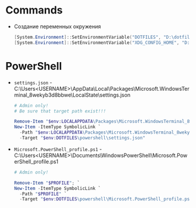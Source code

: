 # Commands
- Создание переменных окружения
  ```powershell
  [System.Environment]::SetEnvironmentVariable("DOTFILES", "D:\dotfiles", "User")
  [System.Environment]::SetEnvironmentVariable("XDG_CONFIG_HOME", "D:\dotfiles\neovim", "User")
  ```

# PowerShell
- `settings.json` - C:\Users\<USERNAME>\AppData\Local\Packages\Microsoft.WindowsTerminal_8wekyb3d8bbwe\LocalState\settings.json
  ```powershell
  # Admin only!
  # Be sure that target path exist!!!

  Remove-Item "$env:LOCALAPPDATA\Packages\Microsoft.WindowsTerminal_8wekyb3d8bbwe\LocalState\settings.json"; `
  New-Item -ItemType SymbolicLink `
    -Path "$env:LOCALAPPDATA\Packages\Microsoft.WindowsTerminal_8wekyb3d8bbwe\LocalState\settings.json" `
    -Target "$env:DOTFILES\powershell\settings.json"
  ```
- `Microsoft.PowerShell_profile.ps1` - C:\Users\<USERNAME>\Documents\WindowsPowerShell\Microsoft.PowerShell_profile.ps1
  ```powershell
  # Admin only!

  Remove-Item "$PROFILE"; `
  New-Item -ItemType SymbolicLink `
    -Path "$PROFILE" `
    -Target "$env:DOTFILES\powershell\Microsoft.PowerShell_profile.ps1"
  ```
